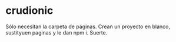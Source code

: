 # crudionic
Sólo necesitan la carpeta de páginas.
Crean un proyecto en blanco, sustityuen paginas y le dan npm i.
Suerte.
